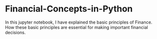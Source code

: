 # Financial-Concepts-in-Python

In this jupyter notebook, I have explained the basic principles of Finance. How these basic principles are essential for making important financial decisions.

